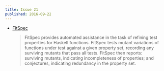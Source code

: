 ```yaml
---
title: Issue 21
published: 2016-09-22
---
```


- [FitSpec](https://github.com/rudymatela/fitspec/blob/6bf63582828566605396286d2c301bcedb11dca3/README.md)

  > FitSpec provides automated assistance in the task of refining test properties for Haskell functions. FitSpec tests mutant variations of functions under test against a given property set, recording any surviving mutants that pass all tests. FitSpec then reports: surviving mutants, indicating incompleteness of properties; and conjectures, indicating redundancy in the property set.
